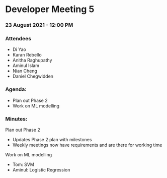 # Developer Meeting 5

### 23 August 2021 - 12:00 PM

### Attendees

- Di Yao
- Karan Rebello
- Anitha Raghupathy
- Aminul Islam
- Nian Cheng
- Daniel Chegwidden

### Agenda:

- Plan out Phase 2
- Work on ML modelling

### Minutes:

Plan out Phase 2
- Updates Phase 2 plan with milestones
- Weekly meetings now have requirements and are there for working time

Work on ML modelling
- Tom: SVM
- Aminul: Logistic Regression
